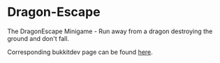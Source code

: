 Dragon-Escape
=============

The DragonEscape Minigame - Run away from a dragon destroying the ground and don't fall.


Corresponding bukkitdev page can be found [here](http://dev.bukkit.org/bukkit-plugins/dragon-escape/).

